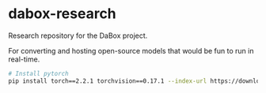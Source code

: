 # dabox-research

Research repository for the DaBox project.

For converting and hosting open-source models that would be fun to run in real-time.

```bash
# Install pytorch
pip install torch==2.2.1 torchvision==0.17.1 --index-url https://download.pytorch.org/whl/cu121
```
